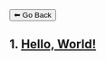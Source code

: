 <form>
 <input type="button" value="⬅ Go Back" onclick="history.back()">
</form>

## 1. [Hello, World!](helloworld)
